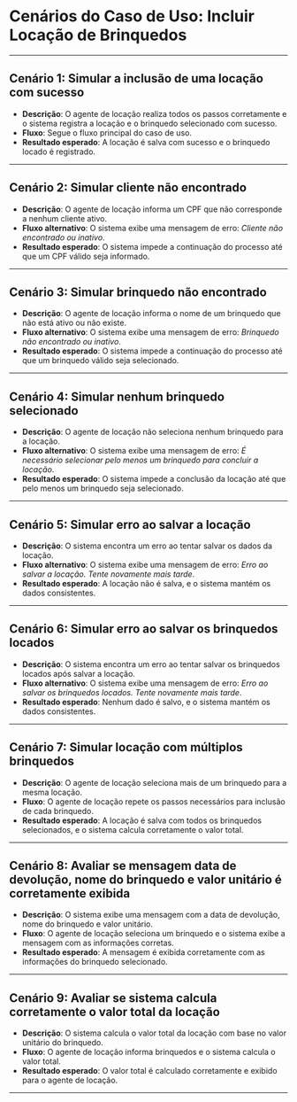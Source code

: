 # Cenários do Caso de Uso: Incluir Locação de Brinquedos

---

## Cenário 1: Simular a inclusão de uma locação com sucesso

- **Descrição**: O agente de locação realiza todos os passos corretamente e o sistema registra a locação e o brinquedo selecionado com sucesso.
- **Fluxo**: Segue o fluxo principal do caso de uso.
- **Resultado esperado**: A locação é salva com sucesso e o brinquedo locado é registrado.

---

## Cenário 2: Simular cliente não encontrado

- **Descrição**: O agente de locação informa um CPF que não corresponde a nenhum cliente ativo.
- **Fluxo alternativo**: O sistema exibe uma mensagem de erro: *Cliente não encontrado ou inativo*.
- **Resultado esperado**: O sistema impede a continuação do processo até que um CPF válido seja informado.

---

## Cenário 3: Simular brinquedo não encontrado

- **Descrição**: O agente de locação informa o nome de um brinquedo que não está ativo ou não existe.
- **Fluxo alternativo**: O sistema exibe uma mensagem de erro: *Brinquedo não encontrado ou inativo*.
- **Resultado esperado**: O sistema impede a continuação do processo até que um brinquedo válido seja selecionado.

---

## Cenário 4: Simular nenhum brinquedo selecionado

- **Descrição**: O agente de locação não seleciona nenhum brinquedo para a locação.
- **Fluxo alternativo**: O sistema exibe uma mensagem de erro: *É necessário selecionar pelo menos um brinquedo para concluir a locação*.
- **Resultado esperado**: O sistema impede a conclusão da locação até que pelo menos um brinquedo seja selecionado.

---

## Cenário 5: Simular erro ao salvar a locação

- **Descrição**: O sistema encontra um erro ao tentar salvar os dados da locação.
- **Fluxo alternativo**: O sistema exibe uma mensagem de erro: *Erro ao salvar a locação. Tente novamente mais tarde*.
- **Resultado esperado**: A locação não é salva, e o sistema mantém os dados consistentes.

---

## Cenário 6: Simular erro ao salvar os brinquedos locados

- **Descrição**: O sistema encontra um erro ao tentar salvar os brinquedos locados após salvar a locação.
- **Fluxo alternativo**: O sistema exibe uma mensagem de erro: *Erro ao salvar os brinquedos locados. Tente novamente mais tarde*.
- **Resultado esperado**: Nenhum dado é salvo, e o sistema mantém os dados consistentes.

---

## Cenário 7: Simular locação com múltiplos brinquedos

- **Descrição**: O agente de locação seleciona mais de um brinquedo para a mesma locação.
- **Fluxo**: O agente de locação repete os passos necessários para inclusão de cada brinquedo.
- **Resultado esperado**: A locação é salva com todos os brinquedos selecionados, e o sistema calcula corretamente o valor total.

---

## Cenário 8: Avaliar se mensagem data de devolução, nome do brinquedo e valor unitário é corretamente exibida

- **Descrição**: O sistema exibe uma mensagem com a data de devolução, nome do brinquedo e valor unitário.
- **Fluxo**: O agente de locação seleciona um brinquedo e o sistema exibe a mensagem com as informações corretas.
- **Resultado esperado**: A mensagem é exibida corretamente com as informações do brinquedo selecionado.

---

## Cenário 9: Avaliar se sistema calcula corretamente o valor total da locação

- **Descrição**: O sistema calcula o valor total da locação com base no valor unitário do brinquedo.
- **Fluxo**: O agente de locação informa brinquedos e o sistema calcula o valor total.
- **Resultado esperado**: O valor total é calculado corretamente e exibido para o agente de locação.

---
